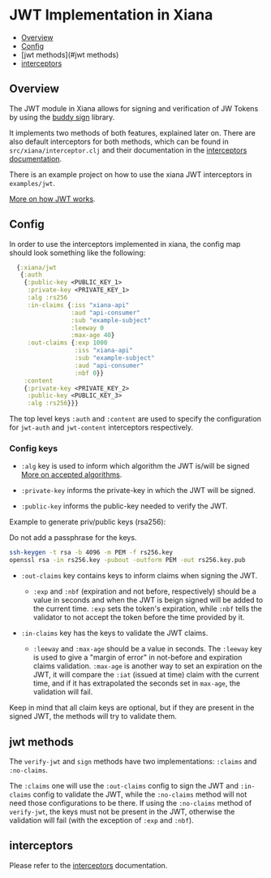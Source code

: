 # JWT Implementation in Xiana

- [Overview](#Overview)
- [Config](#Config)
- [jwt methods](#jwt methods)
- [interceptors](#interceptors)


## Overview

The JWT module in Xiana allows for signing and verification of JW Tokens by using the [buddy sign](https://github.com/funcool/buddy-sign) library. 

It implements two methods of both features, explained later on. There are also default interceptors for both methods, which can be found in `src/xiana/interceptor.clj` and their documentation in the [interceptors documentation](./doc/interceptors.md).

There is an example project on how to use the xiana JWT interceptors in `examples/jwt`.

[More on how JWT works](https://jwt.io/introduction).

## Config

In order to use the interceptors implemented in xiana, the config map should look something like the following:
```clojure
  {:xiana/jwt
   {:auth
    {:public-key <PUBLIC_KEY_1>
     :private-key <PRIVATE_KEY_1>
     :alg :rs256
     :in-claims {:iss "xiana-api"
                 :aud "api-consumer"
				 :sub "example-subject"
                 :leeway 0
                 :max-age 40}
     :out-claims {:exp 1000
                  :iss "xiana-api"
				  :sub "example-subject"
                  :aud "api-consumer"
                  :nbf 0}}
    :content
    {:private-key <PRIVATE_KEY_2>
	 :public-key <PUBLIC_KEY_3>
     :alg :rs256}}}
```

The top level keys `:auth` and `:content` are used to specify the configuration for `jwt-auth` and `jwt-content` interceptors respectively.

### Config keys

- `:alg` key is used to inform which algorithm the JWT is/will be signed [More on accepted algorithms](https://funcool.github.io/buddy-sign/latest/01-jwt.html).

- `:private-key` informs the private-key in which the JWT will be signed.

- `:public-key` informs the public-key needed to verify the JWT.

Example to generate priv/public keys (rsa256):

Do not add a passphrase for the keys.
```sh
ssh-keygen -t rsa -b 4096 -m PEM -f rs256.key
openssl rsa -in rs256.key -pubout -outform PEM -out rs256.key.pub
```


- `:out-claims` key contains keys to inform claims when signing the JWT.
  * `:exp` and `:nbf` (expiration and not before, respectively) should be a value in seconds and when the JWT is beign signed will be added to the current time. `:exp` sets the token's expiration, while `:nbf` tells the validator to not accept the token before the time provided by it.

- `:in-claims` key has the keys to validate the JWT claims.
  * `:leeway` and `:max-age`  should be a value in seconds. The `:leeway` key is used to give a "margin of error" in not-before and expiration claims validation. `:max-age` is another way to set an expiration on the JWT, it will compare the `:iat` (issued at time) claim with the current time, and if it has extrapolated the seconds set in `max-age`, the validation will fail.

Keep in mind that all claim keys are optional, but if they are present in the signed JWT, the methods will try to validate them.


## jwt methods

The `verify-jwt` and `sign` methods have two implementations: `:claims` and `:no-claims`.

The `:claims` one will use the `:out-claims` config to sign the JWT and `:in-claims` config to validate the JWT, while the `:no-claims` method will not need those configurations to be there. If using the `:no-claims` method of `verify-jwt`, the keys must not be present in the JWT, otherwise the validation will fail (with the exception of `:exp` and `:nbf`).


## interceptors

Please refer to the [interceptors]("./doc/interceptors.md") documentation.
